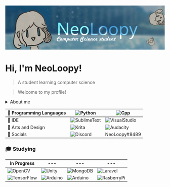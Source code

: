 ![Background](https://github.com/Neoloopy/Neoloopy/blob/main/Images/Background.png)
# Hi, I'm NeoLoopy! 

> A student learning computer science

> Welcome to my profile!

 <details>
 <summary> About me </summary>
  <p>https://www.youtube.com/watch?v=dQw4w9WgXcQ</p>
 </details>
 
:izakaya_lantern: Programming Languages | ![Python](https://img.shields.io/badge/Python-3776AB?style=for-the-badge&logo=python&logoColor=white) | ![Cpp](https://img.shields.io/badge/C%2B%2B-00599C?style=for-the-badge&logo=c%2B%2B&logoColor=white)
------------ | ------------- | -------------
:repeat_one: IDE | ![SublimeText](https://img.shields.io/badge/sublime_text-%23575757.svg?&style=for-the-badge&logo=sublime-text&logoColor=important) | ![VisualStudio](https://img.shields.io/badge/Visual_Studio-5C2D91?style=for-the-badge&logo=visual%20studio&logoColor=white) 
:bento: Arts and Design |  ![Krita](https://img.shields.io/badge/Krita-203759?style=for-the-badge&logo=krita&logoColor=EEF37B)  | ![Audacity](https://img.shields.io/badge/Audacity-0000CC?style=for-the-badge&logo=audacity&logoColor=white) 
:rice_scene: Socials | ![Discord](https://img.shields.io/badge/Discord-7289DA?style=for-the-badge&logo=discord&logoColor=white) | NeoLoopy#8489

### :mortar_board: Studying
 In Progress | --- | --- | ---
------------ | ------------- | ------------- | -------------
![OpenCV](https://img.shields.io/badge/OpenCV-27338e?style=for-the-badge&logo=OpenCV&logoColor=white)  | ![Unity](https://img.shields.io/badge/Unity-100000?style=for-the-badge&logo=unity&logoColor=white)  |  ![MongoDB](https://img.shields.io/badge/MongoDB-4EA94B?style=for-the-badge&logo=mongodb&logoColor=white)  | ![Laravel](https://img.shields.io/badge/Laravel-FF2D20?style=for-the-badge&logo=laravel&logoColor=white) 
![TensorFlow](https://img.shields.io/badge/TensorFlow-FF6F00?style=for-the-badge&logo=tensorflow&logoColor=white)  | ![Arduino](https://img.shields.io/badge/Arduino-00979D?style=for-the-badge&logo=Arduino&logoColor=white)  | ![Arduino](https://img.shields.io/badge/Arduino-00979D?style=for-the-badge&logo=Arduino&logoColor=white)  | ![RasberryPi](https://img.shields.io/badge/Raspberry%20Pi-A22846?style=for-the-badge&logo=Raspberry%20Pi&logoColor=white) 


<!---
Neoloopy/Neoloopy is a ✨ special ✨ repository because its `README.md` (this file) appears on your GitHub profile.
You can click the Preview link to take a look at your changes.
--->

